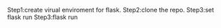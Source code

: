 Step1:create virual enviroment for flask.
Step2:clone the repo.
Step3:set flask run
Step3:flask run

